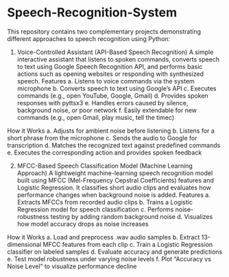 # Speech-Recognition-System

This repository contains two complementary projects demonstrating different approaches to speech recognition using Python:

1. Voice-Controlled Assistant (API-Based Speech Recognition)
A simple interactive assistant that listens to spoken commands, converts speech to text using Google Speech Recognition API, and performs basic actions such as opening websites or responding with synthesized speech.
Features
a. Listens to voice commands via the system microphone
b. Converts speech to text using Google’s API
c. Executes commands (e.g., open YouTube, Google, Gmail)
d. Provides spoken responses with pyttsx3
e. Handles errors caused by silence, background noise, or poor network
f. Easily extendable for new commands (e.g., open Gmail, play music, tell the timec)

How it Works 
a. Adjusts for ambient noise before listening 
b. Listens for a short phrase from the microphone 
c. Sends the audio to Google for transcription 
d. Matches the recognized text against predefined commands 
e. Executes the corresponding action and provides spoken feedback


2. MFCC-Based Speech Classification Model (Machine Learning Approach)
A lightweight machine-learning speech recognition model built using MFCC (Mel-Frequency Cepstral Coefficients) features and Logistic Regression. It classifies short audio clips and evaluates how performance changes when background noise is added.
Features
a. Extracts MFCCs from recorded audio clips
b. Trains a Logistic Regression model for speech classification
c. Performs noise-robustness testing by adding random background noise
d. Visualizes how model accuracy drops as noise increases

How it Works
a. Load and preprocess .wav audio samples
b. Extract 13-dimensional MFCC features from each clip
c. Train a Logistic Regression classifier on labeled samples
d. Evaluate accuracy and generate predictions
e. Test model robustness under varying noise levels
f. Plot “Accuracy vs Noise Level” to visualize performance decline
